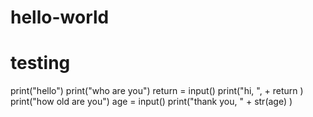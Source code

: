 # hello-world
# testing
print("hello")
print("who are you")
return = input()
print("hi, ", + return )
print("how old are you")
age = input()
print("thank you, " + str(age) )

